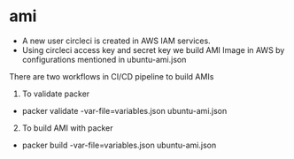 # ami

- A new user circleci is created in AWS IAM services.
- Using circleci access key and secret key we build AMI Image in AWS by configurations mentioned in ubuntu-ami.json

There are two workflows in CI/CD pipeline to build AMIs
 1. To validate packer
 - packer validate -var-file=variables.json ubuntu-ami.json

 2. To build AMI with packer
 - packer build -var-file=variables.json ubuntu-ami.json